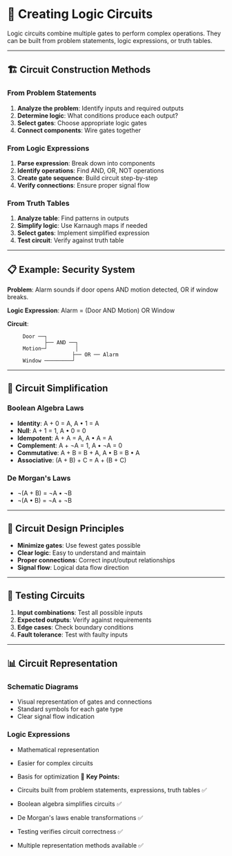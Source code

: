 # 🔧 Creating Logic Circuits

Logic circuits combine multiple gates to perform complex operations. They can be built from problem statements, logic expressions, or truth tables.

---

## 🏗️ Circuit Construction Methods

### From Problem Statements
1. **Analyze the problem**: Identify inputs and required outputs
2. **Determine logic**: What conditions produce each output?
3. **Select gates**: Choose appropriate logic gates
4. **Connect components**: Wire gates together

### From Logic Expressions
1. **Parse expression**: Break down into components
2. **Identify operations**: Find AND, OR, NOT operations
3. **Create gate sequence**: Build circuit step-by-step
4. **Verify connections**: Ensure proper signal flow

### From Truth Tables
1. **Analyze table**: Find patterns in outputs
2. **Simplify logic**: Use Karnaugh maps if needed
3. **Select gates**: Implement simplified expression
4. **Test circuit**: Verify against truth table

---

## 📋 Example: Security System

**Problem**: Alarm sounds if door opens AND motion detected, OR if window breaks.

**Logic Expression**: Alarm = (Door AND Motion) OR Window

**Circuit**:
```
     Door ──┐
            ├── AND ──┐
     Motion─┘         │
                     ├── OR ── Alarm
     Window ─────────┘
```

---

## 🔄 Circuit Simplification

### Boolean Algebra Laws
- **Identity**: A + 0 = A, A • 1 = A
- **Null**: A + 1 = 1, A • 0 = 0
- **Idempotent**: A + A = A, A • A = A
- **Complement**: A + ¬A = 1, A • ¬A = 0
- **Commutative**: A + B = B + A, A • B = B • A
- **Associative**: (A + B) + C = A + (B + C)

### De Morgan's Laws
- ¬(A + B) = ¬A • ¬B
- ¬(A • B) = ¬A + ¬B

---

## 🎯 Circuit Design Principles

- **Minimize gates**: Use fewest gates possible
- **Clear logic**: Easy to understand and maintain
- **Proper connections**: Correct input/output relationships
- **Signal flow**: Logical data flow direction

---

## 🧪 Testing Circuits

1. **Input combinations**: Test all possible inputs
2. **Expected outputs**: Verify against requirements
3. **Edge cases**: Check boundary conditions
4. **Fault tolerance**: Test with faulty inputs

---

## 📊 Circuit Representation

### Schematic Diagrams
- Visual representation of gates and connections
- Standard symbols for each gate type
- Clear signal flow indication

### Logic Expressions
- Mathematical representation
- Easier for complex circuits
- Basis for optimization
📝 **Key Points:**

 

- Circuits built from problem statements, expressions, truth tables ✅
- Boolean algebra simplifies circuits ✅
- De Morgan's laws enable transformations ✅
- Testing verifies circuit correctness ✅
- Multiple representation methods available ✅